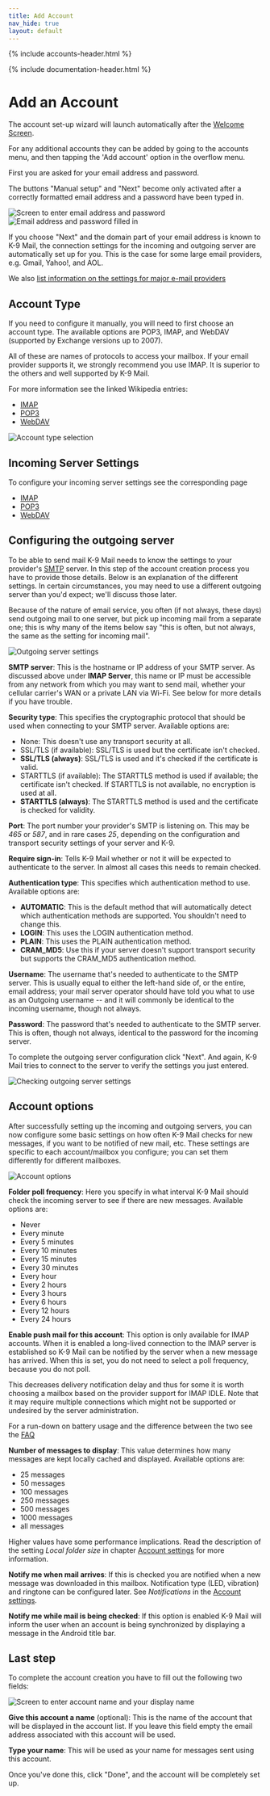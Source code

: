 ```yaml
---
title: Add Account 
nav_hide: true 
layout: default
---
```


{% include accounts-header.html %}

{% include documentation-header.html %}

# Add an Account
The account set-up wizard will launch automatically after the [Welcome Screen](/documentation/setup.html). 

For any additional accounts they can be added by going to the accounts menu, 
and then tapping the 'Add account' option in the overflow menu.

First you are asked for your email address and password.

The buttons "Manual setup" and "Next" become only activated after a correctly formatted email address and a password have been typed in.

![Screen to enter email address and password](/assets/img/account_setup_step1_empty.png) ![Email address and password filled in](/assets/img/account_setup_step1_filled_in.png)

If you choose "Next" and the domain part of your email address is known to K-9 Mail, the connection settings for the incoming and outgoing server are automatically set up for you. This is the case for some large email providers, e.g. Gmail, Yahoo!, and AOL.

We also [list information on the settings for major e-mail providers](/documentation/accounts/providerSettings.html)

## Account Type

If you need to configure it manually, you will need to first choose an account type. The available options are POP3, IMAP, and WebDAV (supported by Exchange versions up to 2007).

All of these are names of protocols to access your mailbox. If your email provider supports it, we strongly recommend you use IMAP. It is superior to the others and well supported by K-9 Mail.

For more information see the linked Wikipedia entries:

* [IMAP](http://en.wikipedia.org/wiki/IMAP)
* [POP3](http://en.wikipedia.org/wiki/POP3)
* [WebDAV](http://en.wikipedia.org/wiki/WebDAV)

![Account type selection](/assets/img/account_setup_step2_account_type_selection.png)

## Incoming Server Settings

To configure your incoming server settings see the corresponding page

* [IMAP](/documentation/accounts/incoming_imap.html)
* [POP3](/documentation/accounts/incoming_pop3.html)
* [WebDAV](/documentation/accounts/incoming_webdav.html)

## Configuring the outgoing server

To be able to send mail K-9 Mail needs to know the settings to your provider's [SMTP](http://en.wikipedia.org/wiki/SMTP) server. In this step of the account creation process you have to provide those details. Below is an explanation of the different settings. In certain circumstances, you may need to use a different outgoing server than you'd expect; we'll discuss those later.

Because of the nature of email service, you often (if not always, these days) send outgoing mail to one server, but pick up incoming mail from a separate one; this is why many of the items below say "this is often, but not always, the same as the setting for incoming mail".

![Outgoing server settings](/assets/img/account_setup_step4_smtp_outgoing_server.png)

**SMTP server**: This is the hostname or IP address of your SMTP server. As discussed above under **IMAP Server**, this name or IP must be accessible from any network from which you may want to send mail, whether your cellular carrier's WAN or a private LAN via Wi-Fi. See below for more details if you have trouble.

**Security type**: This specifies the cryptographic protocol that should be used when connecting to your SMTP server. Available options are:

* None: This doesn't use any transport security at all.
* SSL/TLS (if available): SSL/TLS is used but the certificate isn't checked.
* **SSL/TLS (always)**: SSL/TLS is used and it's checked if the certificate is valid.
* STARTTLS (if available): The STARTTLS method is used if available; the certificate isn't checked. If STARTTLS is not available, no encryption is used at all.
* **STARTTLS (always)**: The STARTTLS method is used and the certificate is checked for validity.

**Port**: The port number your provider's SMTP is listening on. This may be *465* or *587*, and in rare cases *25*, depending on the configuration and transport security settings of your server and K-9.

**Require sign-in**: Tells K-9 Mail whether or not it will be expected to authenticate to the server. In almost all cases this needs to remain checked.

**Authentication type**: This specifies which authentication method to use. Available options are:

* **AUTOMATIC**: This is the default method that will automatically detect which authentication methods are supported. You shouldn't need to change this.
* **LOGIN**: This uses the LOGIN authentication method.
* **PLAIN**: This uses the PLAIN authentication method.
* **CRAM_MD5**: Use this if your server doesn't support transport security but supports the CRAM_MD5 authentication method.

**Username**: The username that's needed to authenticate to the SMTP server. This is usually equal to either the left-hand side of, or the entire, email address; your mail server operator should have told you what to use as an Outgoing username -- and it will commonly be identical to the incoming username, though not always.

**Password**: The password that's needed to authenticate to the SMTP server. This is often, though not always, identical to the password for the incoming server.

To complete the outgoing server configuration click "Next". And again, K-9 Mail tries to connect to the server to verify the settings you just entered.

![Checking outgoing server settings](/assets/img/account_setup_step4.5_smtp_checking_outgoing_server_settings.png)


## Account options

After successfully setting up the incoming and outgoing servers, you can now configure some basic settings on how often K-9 Mail checks for new messages, if you want to be notified of new mail, etc. These settings are specific to each account/mailbox you configure; you can set them differently for different mailboxes.

![Account options](/assets/img/account_setup_step5_account_options.png)

**Folder poll frequency**: Here you specify in what interval K-9 Mail should check the incoming server to see if there are new messages. Available options are:

* Never
* Every minute
* Every 5 minutes
* Every 10 minutes
* Every 15 minutes
* Every 30 minutes
* Every hour
* Every 2 hours
* Every 3 hours
* Every 6 hours
* Every 12 hours
* Every 24 hours

**Enable push mail for this account**: This option is only available for IMAP accounts. When it is enabled a long-lived connection to the IMAP server is established so K-9 Mail can be notified by the server when a new message has arrived. When this is set, you do not need to select a poll frequency, because you do not poll.

This decreases delivery notification delay and thus for some it is worth choosing a mailbox based on the provider support for IMAP IDLE. Note that it may require multiple connections which might not be supported or undesired by the server administration.

For a run-down on battery usage and the difference between the two see the [FAQ](FrequentlyAskedQuestions#anchor14)

**Number of messages to display**: This value determines how many messages are kept locally cached and displayed. Available options are:

* 25 messages
* 50 messages
* 100 messages
* 250 messages
* 500 messages
* 1000 messages
* all messages

Higher values have some performance implications. Read the description of the setting *Local folder size* in chapter [Account settings](/documentation/settings/account_settings.html) for more information.

**Notify me when mail arrives**: If this is checked you are notified when a new message was downloaded in this mailbox. Notification type (LED, vibration) and ringtone can be configured later. See *Notifications* in the [Account settings](/documentation/settings/account_settings.html).

**Notify me while mail is being checked**: If this option is enabled K-9 Mail will inform the user when an account is being synchronized by displaying a message in the Android title bar.

## Last step

To complete the account creation you have to fill out the following two fields:

![Screen to enter account name and your display name](/assets/img/account_setup_step6_account_name.png)

**Give this account a name** (optional): This is the name of the account that will be displayed in the account list. If you leave this field empty the email address associated with this account will be used.

**Type your name**: This will be used as your name for messages sent using this account.

Once you've done this, click "Done", and the account will be completely set up.

